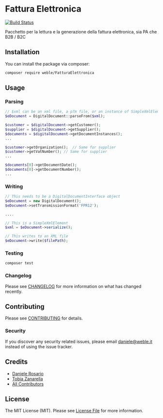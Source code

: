 # Fattura Elettronica

[![Build Status](https://travis-ci.com/Weble/FatturaElettronica.svg?token=dkUekxQMLMKLsPhqsxiT&branch=master)](https://travis-ci.com/Weble/FatturaElettronica)

Pacchetto per la lettura e la generazione della fattura elettronica, sia PA che B2B / B2C

## Installation

You can install the package via composer:

```bash
composer require weble/FatturaElettronica
```

## Usage

### Parsing
``` php
// $xml can be an xml file, a p7m file, or an instance of SimpleXmlElement
$eDocument = DigitalDocument::parseFrom($xml);

$customer = $digitalDocument->getCustomer();
$supplier = $digitalDocument->getSupplier();
$documents = $digitalDocument->getDocumentInstances();
...

$customer->getOrganization();  // Same for supplier
$customer->getVatNumber(); // Same for supplier
...

$documents[0]->getDocumentDate();
$documents[0]->getDocumentNumber();
...
```

### Writing
``` php
// This needs to be a DigitalDocumentInterface object
$eDocument = new DigitalDocument();
$eDocument->setTransmissionFormat('FPR12');

....

// This is a SimpleXmlElement
$xml = $eDocument->serialize();

// This writes to an XML file
$eDocument->write($filePath);
```

### Testing

``` bash
composer test
```

### Changelog

Please see [CHANGELOG](CHANGELOG.md) for more information on what has changed recently.

## Contributing

Please see [CONTRIBUTING](CONTRIBUTING.md) for details.

### Security

If you discover any security related issues, please email daniele@weble.it instead of using the issue tracker.


## Credits

- [Daniele Rosario](https://github.com/Skullbock)
- [Tobia Zanarella](https://github.com/ShellrentSrl)
- [All Contributors](../../contributors)

## License

The MIT License (MIT). Please see [License File](LICENSE.md) for more information.
